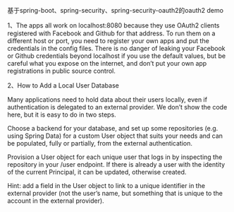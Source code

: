 基于spring-boot、spring-security、spring-security-oauth2的oauth2 demo

1、The apps all work on localhost:8080 because they use OAuth2 clients registered with Facebook and Github for that address. To run them on a different host or port, you need to register your own apps and put the credentials in the config files. There is no danger of leaking your Facebook or Github credentials beyond localhost if you use the default values, but be careful what you expose on the internet, and don’t put your own app registrations in public source control.

2、How to Add a Local User Database

  Many applications need to hold data about their users locally, even if authentication is delegated to an external provider. We don’t show the code here, but it is easy to do in two steps.

  Choose a backend for your database, and set up some repositories (e.g. using Spring Data) for a custom User object that suits your needs and can be populated, fully or partially, from the external authentication.

  Provision a User object for each unique user that logs in by inspecting the repository in your /user endpoint. If there is already a user with the identity of the current Principal, it can be updated, otherwise created.

  Hint: add a field in the User object to link to a unique identifier in the external provider (not the user’s name, but something that is unique to the account in the external provider).